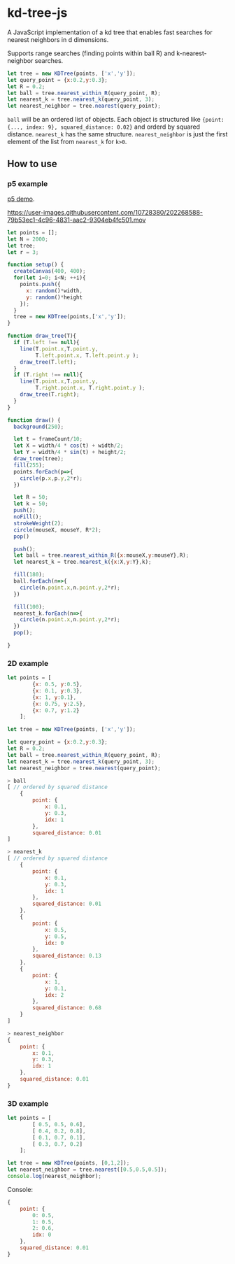 # kd-tree-js

A JavaScript implementation of a kd tree that enables fast searches for nearest neighbors in d dimensions.

Supports range searches (finding points within ball R) and k-nearest-neighbor searches.

```javascript
let tree = new KDTree(points, ['x','y']);
let query_point = {x:0.2,y:0.3};
let R = 0.2;
let ball = tree.nearest_within_R(query_point, R);
let nearest_k = tree.nearest_k(query_point, 3);
let nearest_neighbor = tree.nearest(query_point);
```

`ball` will be an ordered list of objects. Each object is structured like `{point: {..., index: 9}, squared_distance: 0.02}` and orderd by squared distance. `nearest_k` has the same structure. `nearest_neighbor` is just the first element of the list from `nearest_k` for `k>0`.

## How to use

### p5 example

[p5 demo](https://editor.p5js.org/kimxsegfault/sketches/0--CV4nQn).

https://user-images.githubusercontent.com/10728380/202268588-79b53ec1-4c96-4831-aac2-9304eb4fc501.mov


```javascript
let points = [];
let N = 2000;
let tree;
let r = 3;

function setup() {
  createCanvas(400, 400);
  for(let i=0; i<N; ++i){
    points.push({
      x: random()*width,
      y: random()*height
    });
  }
  tree = new KDTree(points,['x','y']);
}

function draw_tree(T){
  if (T.left !== null){
    line(T.point.x,T.point.y,
         T.left.point.x, T.left.point.y );
    draw_tree(T.left);
  }
  if (T.right !== null){
    line(T.point.x,T.point.y,
         T.right.point.x, T.right.point.y );
    draw_tree(T.right);
  }
}

function draw() {
  background(250);

  let t = frameCount/10;
  let X = width/4 * cos(t) + width/2;
  let Y = width/4 * sin(t) + height/2;
  draw_tree(tree);
  fill(255);
  points.forEach(p=>{
    circle(p.x,p.y,2*r);
  })

  let R = 50;
  let k = 50;
  push();
  noFill();
  strokeWeight(2);
  circle(mouseX, mouseY, R*2);
  pop()

  push();
  let ball = tree.nearest_within_R({x:mouseX,y:mouseY},R);
  let nearest_k = tree.nearest_k({x:X,y:Y},k);

  fill(180);
  ball.forEach(n=>{
    circle(n.point.x,n.point.y,2*r);
  })

  fill(100);
  nearest_k.forEach(n=>{
    circle(n.point.x,n.point.y,2*r);
  })
  pop();

}
```

### 2D example

```javascript
let points = [
        {x: 0.5, y:0.5},
        {x: 0.1, y:0.3},
        {x: 1, y:0.1},
        {x: 0.75, y:2.5},
        {x: 0.7, y:1.2}
    ];

let tree = new KDTree(points, ['x','y']);

let query_point = {x:0.2,y:0.3};
let R = 0.2;
let ball = tree.nearest_within_R(query_point, R);
let nearest_k = tree.nearest_k(query_point, 3);
let nearest_neighbor = tree.nearest(query_point);
```

```javascript
> ball
[ // ordered by squared distance
    {
        point: {
            x: 0.1,
            y: 0.3,
            idx: 1
        },
        squared_distance: 0.01
]
```

```javascript
> nearest_k
[ // ordered by squared distance
    {
        point: {
            x: 0.1,
            y: 0.3,
            idx: 1
        },
        squared_distance: 0.01
    },
    {
        point: {
            x: 0.5,
            y: 0.5,
            idx: 0
        },
        squared_distance: 0.13
    },
    {
        point: {
            x: 1,
            y: 0.1,
            idx: 2
        },
        squared_distance: 0.68
    }
]
```

```javascript
> nearest_neighbor
{
    point: {
        x: 0.1,
        y: 0.3,
        idx: 1
    },
    squared_distance: 0.01
}
```

### 3D example

```javascript
let points = [
        [ 0.5, 0.5, 0.6],
        [ 0.4, 0.2, 0.8],
        [ 0.1, 0.7, 0.1],
        [ 0.3, 0.7, 0.2]
    ];

let tree = new KDTree(points, [0,1,2]);
let nearest_neighbor = tree.nearest([0.5,0.5,0.5]);
console.log(nearest_neighbor);
```

Console:
```javascript
{
    point: {
        0: 0.5,
        1: 0.5,
        2: 0.6,
        idx: 0
    },
    squared_distance: 0.01
}
```

